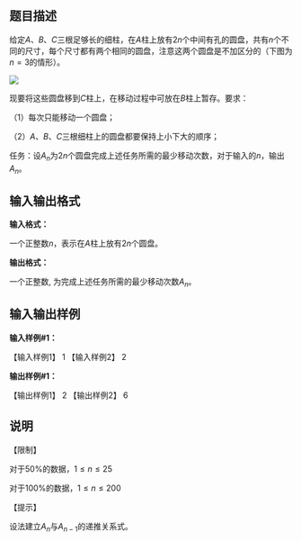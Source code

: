 题目描述
----

给定$A$、$B$、$C$三根足够长的细柱，在$A$柱上放有$2n$个中间有孔的圆盘，共有$n$个不同的尺寸，每个尺寸都有两个相同的圆盘，注意这两个圆盘是不加区分的（下图为$n=3$的情形）。

![](https://cdn.luogu.org/upload/pic/33.png)

现要将这些圆盘移到$C$柱上，在移动过程中可放在$B$柱上暂存。要求：

（1）每次只能移动一个圆盘；

（2）$A$、$B$、$C$三根细柱上的圆盘都要保持上小下大的顺序；

任务：设$A_n$为$2n$个圆盘完成上述任务所需的最少移动次数，对于输入的$n$，输出$A_n$。

输入输出格式
------

**输入格式：**  

一个正整数$n$，表示在$A$柱上放有$2n$个圆盘。

**输出格式：**  

一个正整数, 为完成上述任务所需的最少移动次数$A_n$。

输入输出样例
------

**输入样例#1：** 

【输入样例1】
1
【输入样例2】
2

**输出样例#1：** 

【输出样例1】
2
【输出样例2】
6

说明
--

【限制】

对于$50\%$的数据，$1 \le n \le 25$

对于$100\%$的数据，$1 \le n \le 200$

【提示】

设法建立$A_n$与$A_{n-1}$的递推关系式。